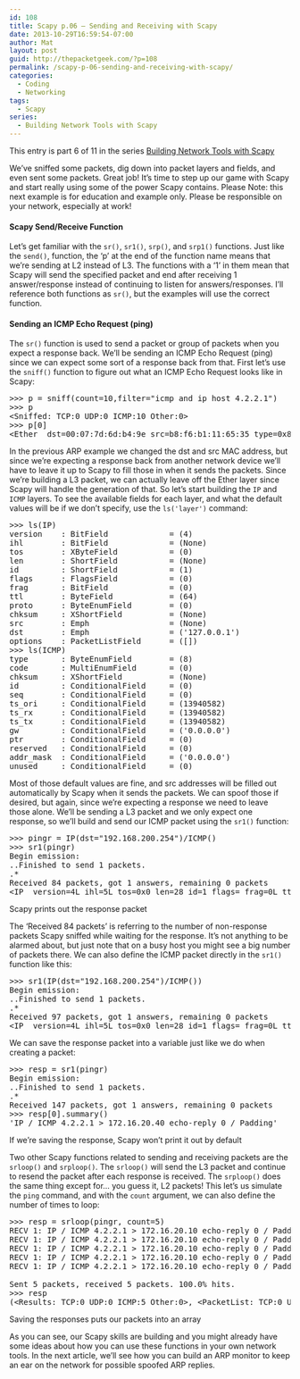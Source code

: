 ```yaml
---
id: 108
title: Scapy p.06 – Sending and Receiving with Scapy
date: 2013-10-29T16:59:54-07:00
author: Mat
layout: post
guid: http://thepacketgeek.com/?p=108
permalink: /scapy-p-06-sending-and-receiving-with-scapy/
categories:
  - Coding
  - Networking
tags:
  - Scapy
series:
  - Building Network Tools with Scapy
---
```

<div class="seriesmeta">
  This entry is part 6 of 11 in the series <a href="https://thepacketgeek.com/series/building-network-tools-with-scapy/" class="series-13" title="Building Network Tools with Scapy">Building Network Tools with Scapy</a>
</div>

We&#8217;ve sniffed some packets, dig down into packet layers and fields, and even sent some packets. Great job! It&#8217;s time to step up our game with Scapy and start really using some of the power Scapy contains. Please Note: this next example is for education and example only. Please be responsible on your network, especially at work!

#### Scapy Send/Receive Function

Let&#8217;s get familiar with the `sr()`, `sr1()`, `srp()`, and `srp1()` functions. Just like the `send()`, function, the &#8216;p&#8217; at the end of the function name means that we&#8217;re sending at L2 instead of L3. The functions with a &#8216;1&#8217; in them mean that Scapy will send the specified packet and end after receiving 1 answer/response instead of continuing to listen for answers/responses. I&#8217;ll reference both functions as `sr()`, but the examples will use the correct function.

#### <!--more-->Sending an ICMP Echo Request (ping)

The `sr()` function is used to send a packet or group of packets when you expect a response back. We&#8217;ll be sending an ICMP Echo Request (ping) since we can expect some sort of a response back from that. First let&#8217;s use the `sniff()` function to figure out what an ICMP Echo Request looks like in Scapy:

<pre class="lang:default decode:true">&gt;&gt;&gt; p = sniff(count=10,filter="icmp and ip host 4.2.2.1")
&gt;&gt;&gt; p
&lt;Sniffed: TCP:0 UDP:0 ICMP:10 Other:0&gt;
&gt;&gt;&gt; p[0]
&lt;Ether  dst=00:07:7d:6d:b4:9e src=b8:f6:b1:11:65:35 type=0x800 |&lt;IP  version=4L ihl=5L tos=0x0 len=84 id=14488 flags= frag=0L ttl=64 proto=icmp chksum=0x7bd6 src=172.16.20.40 dst=4.2.2.1 options=[] |&lt;ICMP  type=echo-request code=0 chksum=0xaba6 id=0x55d3 seq=0x0 |&lt;Raw |&gt;&gt;&gt;&gt;</pre>

In the previous ARP example we changed the dst and src MAC address, but since we&#8217;re expecting a response back from another network device we&#8217;ll have to leave it up to Scapy to fill those in when it sends the packets. Since we&#8217;re building a L3 packet, we can actually leave off the Ether layer since Scapy will handle the generation of that. So let&#8217;s start building the `IP` and `ICMP` layers. To see the available fields for each layer, and what the default values will be if we don&#8217;t specify, use the `ls('layer')` command:

<pre class="lang:default decode:true ">&gt;&gt;&gt; ls(IP)
version    : BitField             = (4)
ihl        : BitField             = (None)
tos        : XByteField           = (0)
len        : ShortField           = (None)
id         : ShortField           = (1)
flags      : FlagsField           = (0)
frag       : BitField             = (0)
ttl        : ByteField            = (64)
proto      : ByteEnumField        = (0)
chksum     : XShortField          = (None)
src        : Emph                 = (None)
dst        : Emph                 = ('127.0.0.1')
options    : PacketListField      = ([])
&gt;&gt;&gt; ls(ICMP)
type       : ByteEnumField        = (8)
code       : MultiEnumField       = (0)
chksum     : XShortField          = (None)
id         : ConditionalField     = (0)
seq        : ConditionalField     = (0)
ts_ori     : ConditionalField     = (13940582)
ts_rx      : ConditionalField     = (13940582)
ts_tx      : ConditionalField     = (13940582)
gw         : ConditionalField     = ('0.0.0.0')
ptr        : ConditionalField     = (0)
reserved   : ConditionalField     = (0)
addr_mask  : ConditionalField     = ('0.0.0.0')
unused     : ConditionalField     = (0)</pre>

Most of those default values are fine, and src addresses will be filled out automatically by Scapy when it sends the packets. We can spoof those if desired, but again, since we&#8217;re expecting a response we need to leave those alone. We&#8217;ll be sending a L3 packet and we only expect one response, so we&#8217;ll build and send our ICMP packet using the `sr1()` function:

<pre class="lang:default decode:true">&gt;&gt;&gt; pingr = IP(dst="192.168.200.254")/ICMP()
&gt;&gt;&gt; sr1(pingr)
Begin emission:
..Finished to send 1 packets.
.*
Received 84 packets, got 1 answers, remaining 0 packets
&lt;IP  version=4L ihl=5L tos=0x0 len=28 id=1 flags= frag=0L ttl=255 proto=icmp chksum=0xa7c4 src=4.2.2.1 dst=172.16.20.40 options=[] |&lt;ICMP  type=echo-reply code=0 chksum=0xffff id=0x0 seq=0x0 |&lt;Padding |&gt;&gt;&gt;</pre>

<p class="caption">
  Scapy prints out the response packet
</p>

The &#8216;Received 84 packets&#8217; is referring to the number of non-response packets Scapy sniffed while waiting for the response. It&#8217;s not anything to be alarmed about, but just note that on a busy host you might see a big number of packets there. We can also define the ICMP packet directly in the `sr1()` function like this:

<pre class="lang:default decode:true ">&gt;&gt;&gt; sr1(IP(dst="192.168.200.254")/ICMP())
Begin emission:
..Finished to send 1 packets.
.*
Received 97 packets, got 1 answers, remaining 0 packets
&lt;IP  version=4L ihl=5L tos=0x0 len=28 id=1 flags= frag=0L ttl=255 proto=icmp chksum=0xa7c4 src=4.2.2.1 dst=172.16.20.40 options=[] |&lt;ICMP  type=echo-reply code=0 chksum=0xffff id=0x0 seq=0x0 |&lt;Padding |&gt;&gt;&gt;</pre>

We can save the response packet into a variable just like we do when creating a packet:

<pre class="lang:default decode:true ">&gt;&gt;&gt; resp = sr1(pingr)
Begin emission:
..Finished to send 1 packets.
.*
Received 147 packets, got 1 answers, remaining 0 packets
&gt;&gt;&gt; resp[0].summary()
'IP / ICMP 4.2.2.1 &gt; 172.16.20.40 echo-reply 0 / Padding'</pre>

<p class="caption">
  If we&#8217;re saving the response, Scapy won&#8217;t print it out by default
</p>

Two other Scapy functions related to sending and receiving packets are the `srloop()` and `srploop()`. The `srloop()` will send the L3 packet and continue to resend the packet after each response is received. The `srploop()` does the same thing except for&#8230; you guess it, L2 packets! This let&#8217;s us simulate the `ping` command, and with the `count` argument, we can also define the number of times to loop:

<pre class="lang:default decode:true  ">&gt;&gt;&gt; resp = srloop(pingr, count=5)
RECV 1: IP / ICMP 4.2.2.1 &gt; 172.16.20.10 echo-reply 0 / Padding
RECV 1: IP / ICMP 4.2.2.1 &gt; 172.16.20.10 echo-reply 0 / Padding
RECV 1: IP / ICMP 4.2.2.1 &gt; 172.16.20.10 echo-reply 0 / Padding
RECV 1: IP / ICMP 4.2.2.1 &gt; 172.16.20.10 echo-reply 0 / Padding
RECV 1: IP / ICMP 4.2.2.1 &gt; 172.16.20.10 echo-reply 0 / Padding

Sent 5 packets, received 5 packets. 100.0% hits.
&gt;&gt;&gt; resp
(&lt;Results: TCP:0 UDP:0 ICMP:5 Other:0&gt;, &lt;PacketList: TCP:0 UDP:0 ICMP:0 Other:0&gt;)</pre>

<p class="caption">
  Saving the responses puts our packets into an array
</p>

As you can see, our Scapy skills are building and you might already have some ideas about how you can use these functions in your own network tools. In the next article, we&#8217;ll see how you can build an ARP monitor to keep an ear on the network for possible spoofed ARP replies.